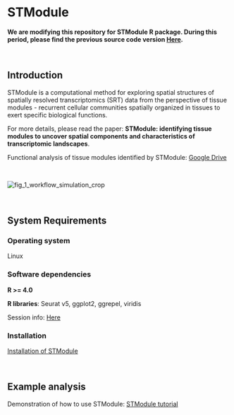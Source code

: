 # STModule

**We are modifying this repository for STModule R package. During this period, please find the previous source code version <a href="https://github.com/rwang-z/STModule_source/tree/main">Here</a>.**

&nbsp;

## Introduction

STModule is a computational method for exploring spatial structures of spatially resolved transcriptomics (SRT) data from the perspective of tissue modules - recurrent cellular communities spatially organized in tissues to exert specific biological functions.

For more details, please read the paper: **STModule: identifying tissue modules to uncover spatial components and characteristics of transcriptomic landscapes**.

Functional analysis of tissue modules identified by STModule: <a href="https://drive.google.com/file/d/13ZVwiHHTiIcCaY4AJH9o2ysWmILCyfZz/view?usp=sharing">Google Drive</a>

&nbsp;

![fig_1_workflow_simulation_crop](https://github.com/user-attachments/assets/2513ba30-9cf2-442c-9d21-ea7c805a262a)

&nbsp;

## System Requirements

### Operating system

Linux

### Software dependencies

**R >= 4.0**

**R libraries**: Seurat v5, ggplot2, ggrepel, viridis

Session info: <a href="https://github.com/rwang-z/STModule/blob/main/vignette/sessionInfo.md" title="Session Info">Here</a>

### Installation

<a href="https://github.com/rwang-z/STModule/blob/main/vignette/installation.md">Installation of STModule</a>

&nbsp;

## Example analysis

Demonstration of how to use STModule: <a href="https://github.com/rwang-z/STModule/blob/main/vignette/STModule_tutorial.md">STModule tutorial</a>





